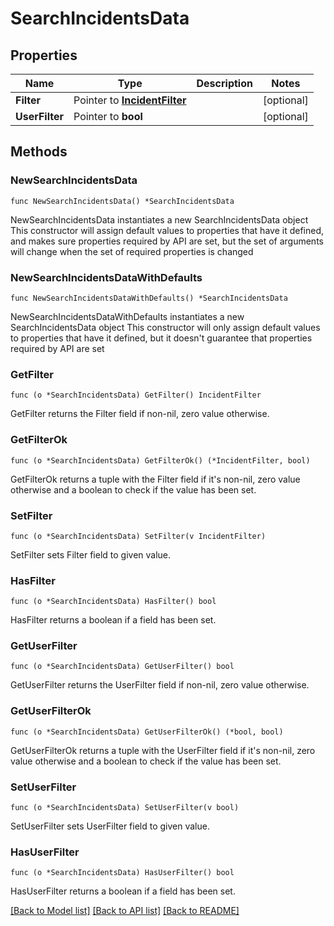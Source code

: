 # SearchIncidentsData

## Properties

Name | Type | Description | Notes
------------ | ------------- | ------------- | -------------
**Filter** | Pointer to [**IncidentFilter**](IncidentFilter.md) |  | [optional] 
**UserFilter** | Pointer to **bool** |  | [optional] 

## Methods

### NewSearchIncidentsData

`func NewSearchIncidentsData() *SearchIncidentsData`

NewSearchIncidentsData instantiates a new SearchIncidentsData object
This constructor will assign default values to properties that have it defined,
and makes sure properties required by API are set, but the set of arguments
will change when the set of required properties is changed

### NewSearchIncidentsDataWithDefaults

`func NewSearchIncidentsDataWithDefaults() *SearchIncidentsData`

NewSearchIncidentsDataWithDefaults instantiates a new SearchIncidentsData object
This constructor will only assign default values to properties that have it defined,
but it doesn't guarantee that properties required by API are set

### GetFilter

`func (o *SearchIncidentsData) GetFilter() IncidentFilter`

GetFilter returns the Filter field if non-nil, zero value otherwise.

### GetFilterOk

`func (o *SearchIncidentsData) GetFilterOk() (*IncidentFilter, bool)`

GetFilterOk returns a tuple with the Filter field if it's non-nil, zero value otherwise
and a boolean to check if the value has been set.

### SetFilter

`func (o *SearchIncidentsData) SetFilter(v IncidentFilter)`

SetFilter sets Filter field to given value.

### HasFilter

`func (o *SearchIncidentsData) HasFilter() bool`

HasFilter returns a boolean if a field has been set.

### GetUserFilter

`func (o *SearchIncidentsData) GetUserFilter() bool`

GetUserFilter returns the UserFilter field if non-nil, zero value otherwise.

### GetUserFilterOk

`func (o *SearchIncidentsData) GetUserFilterOk() (*bool, bool)`

GetUserFilterOk returns a tuple with the UserFilter field if it's non-nil, zero value otherwise
and a boolean to check if the value has been set.

### SetUserFilter

`func (o *SearchIncidentsData) SetUserFilter(v bool)`

SetUserFilter sets UserFilter field to given value.

### HasUserFilter

`func (o *SearchIncidentsData) HasUserFilter() bool`

HasUserFilter returns a boolean if a field has been set.


[[Back to Model list]](../README.md#documentation-for-models) [[Back to API list]](../README.md#documentation-for-api-endpoints) [[Back to README]](../README.md)


